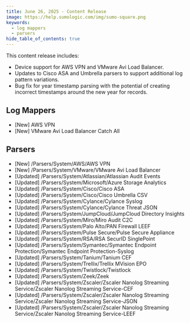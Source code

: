 ```yaml
---
title: June 26, 2025 - Content Release
image: https://help.sumologic.com/img/sumo-square.png
keywords:
  - log mappers
  - parsers
hide_table_of_contents: true    
---
```



This content release includes:
- Device support for AWS VPN and VMware Avi Load Balancer.
- Updates to Cisco ASA and Umbrella parsers to support additional log pattern variations.
- Bug fix for year timestamp parsing with the potential of creating incorrect timestamps around the new year for records.

## Log Mappers
- [New] AWS VPN
- [New] VMware Avi Load Balancer Catch All

## Parsers
- [New] /Parsers/System/AWS/AWS VPN
- [New] /Parsers/System/VMware/VMware Avi Load Balancer
- [Updated] /Parsers/System/Atlassian/Atlassian Audit Events
- [Updated] /Parsers/System/Microsoft/Azure Storage Analytics
- [Updated] /Parsers/System/Cisco/Cisco ASA
- [Updated] /Parsers/System/Cisco/Cisco Umbrella CSV
- [Updated] /Parsers/System/Cylance/Cylance Syslog
- [Updated] /Parsers/System/Cylance/Cylance Threat JSON
- [Updated] /Parsers/System/JumpCloud/JumpCloud Directory Insights
- [Updated] /Parsers/System/Miro/Miro Audit C2C
- [Updated] /Parsers/System/Palo Alto/PAN Firewall LEEF
- [Updated] /Parsers/System/Pulse Secure/Pulse Secure Appliance
- [Updated] /Parsers/System/RSA/RSA SecurID SinglePoint
- [Updated] /Parsers/System/Symantec/Symantec Endpoint Protection/Symantec Endpoint Protection-Syslog
- [Updated] /Parsers/System/Tanium/Tanium CEF
- [Updated] /Parsers/System/Trellix/Trellix MVision EPO
- [Updated] /Parsers/System/Twistlock/Twistlock
- [Updated] /Parsers/System/Zeek/Zeek
- [Updated] /Parsers/System/Zscaler/Zscaler Nanolog Streaming Service/Zscaler Nanolog Streaming Service-CEF
- [Updated] /Parsers/System/Zscaler/Zscaler Nanolog Streaming Service/Zscaler Nanolog Streaming Service-JSON
- [Updated] /Parsers/System/Zscaler/Zscaler Nanolog Streaming Service/Zscaler Nanolog Streaming Service-LEEF
